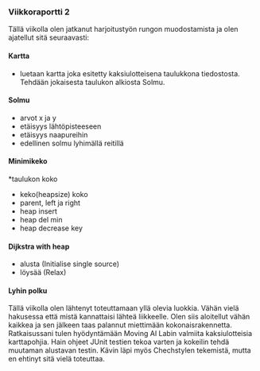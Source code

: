 ### Viikkoraportti 2

Tällä viikolla olen jatkanut harjoitustyön rungon muodostamista ja olen ajatellut sitä
seuraavasti:

#### Kartta
* luetaan kartta joka esitetty  kaksiulotteisena taulukkona tiedostosta. Tehdään
jokaisesta taulukon alkiosta Solmu.
#### Solmu
* arvot x ja y
* etäisyys lähtöpisteeseen
* etäisyys naapureihin
* edellinen solmu lyhimällä reitillä
#### Minimikeko
*taulukon koko
* keko(heapsize) koko
* parent, left ja right
* heap insert
* heap del min
* heap decrease key
#### Dijkstra with heap
* alusta (Initialise single source)
* löysää (Relax)
#### Lyhin polku

Tällä viikolla olen lähtenyt toteuttamaan yllä olevia luokkia. Vähän vielä hakusessa että mistä
kannattaisi lähteä liikkeelle. Olen siis aloitellut vähän kaikkea ja sen jälkeen taas palannut
miettimään kokonaisrakennetta. 
Ratkaisussani tulen hyödyntämään Moving AI Labin valmiita kaksiulotteisia karttapohjia.
Hain ohjeet JUnit testien tekoa varten ja kokeilin tehdä muutaman alustavan testin. Kävin läpi myös Chechstylen tekemistä, mutta en ehtinyt sitä vielä toteuttaa. 


